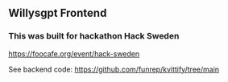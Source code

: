 ## Willysgpt Frontend

### This was built for hackathon Hack Sweden
https://foocafe.org/event/hack-sweden

See backend code: https://github.com/funrep/kvittify/tree/main

